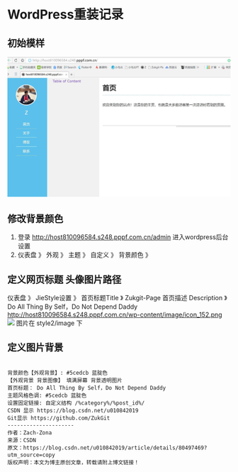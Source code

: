 # WordPress重装记录

## 初始模样
![初始模样](./Image/001.jpg)


##  修改背景颜色
1. 登录    http://host810096584.s248.pppf.com.cn/admin    进入wordpress后台设置
2. 仪表盘 》 外观 》 主题 》 自定义  》 背景颜色 》 


## 定义网页标题 头像图片路径
仪表盘 》 JieStyle设置 》 
首页标题Title 》  Zukgit-Page
首页描述 Description 》 Do All Thing By Self，Do Not Depend Daddy
http://host810096584.s248.pppf.com.cn/wp-content/image/icon_152.png
<img src="http://host810096584.s248.pppf.com.cn/wp-content/image/icon_152.png"/> 
图片在 style2/image 下



## 定义图片背景


```

背景颜色【外观背景】: #5cedcb 蓝腚色
【外观背景 背景图像】 填满屏幕 背景透明图片
首页标题： Do All Thing By Self，Do Not Depend Daddy
主题风格色调: #5cedcb 蓝腚色
设置固定链接: 自定义结构 /%category%/%post_id%/
CSDN 显示 https://blog.csdn.net/u010842019
Git显示 https://github.com/ZukGit
--------------------- 
作者：Zach-Zona 
来源：CSDN 
原文：https://blog.csdn.net/u010842019/article/details/80497469?utm_source=copy 
版权声明：本文为博主原创文章，转载请附上博文链接！
```